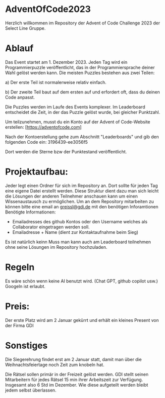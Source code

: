# AdventOfCode2023

Herzlich willkommen im Repository der Advent of Code Challenge 2023 der Select Line Gruppe.

# Ablauf

Das Event startet am 1. Dezember 2023. Jeden Tag wird ein Programmierpuzzle veröffentlicht, das in der Programmiersprache deiner Wahl gelöst werden kann. Die meisten Puzzles bestehen aus zwei Teilen:

a) Der erste Teil ist normalerweise relativ einfach.

b) Der zweite Teil baut auf dem ersten auf und erfordert oft, dass du deinen Code anpasst.

Die Puzzles werden im Laufe des Events komplexer. Im Leaderboard entscheidet die Zeit, in der das Puzzle gelöst wurde, bei gleicher Punktzahl.

Um teilzunehmen, musst du ein Konto auf der Advent of Code-Website erstellen:  [https://adventofcode.com]

Nach der Kontoerstellung gehe zum Abschnitt "Leaderboards" und gib den folgenden Code ein: 3196439-ee3056f5

Dort werden die Sterne bzw der Punktestand veröffentlicht.

# Projektaufbau:

Jeder legt einen Ordner für sich im Repository an. 
Dort sollte für jeden Tag eine eigene Datei erstellt werden.
Diese Struktur dient dazu man sich leicht die Lösungen der anderen Teilnehmer anschauen kann um einen Wissenaustausch zu ermöglichen.
Um an dem Repository mitarbeiten zu können bitte eine email an greissl@gdi.de mit den benötigen Inforamtionen
Benötigte Informationen:
  - Emailadresses des github Kontos oder den Username welches als Collaborator eingetragen werden soll.
  - Emailadresse + Name (dient zur Kontaktaufnahme beim Sieg) 

Es ist natürlich keinn Muss man kann auch am Leaderboard teilnehmen ohne seine Lösungen im Repository hochzuladen. 

# Regeln

Es wäre schön wenn keine AI benutzt wird. (Chat GPT, github copilot  usw.) 
Googeln ist erlaubt. 

# Preis:

Der erste Platz wird am 2 Januar gekürrt und erhält ein kleines Present von der Firma GDI

# Sonstiges

Die Siegerehrung findet erst am 2 Januar statt, damit man über die Weihnachtsfeiertage noch Zeit zum knobeln hat.

Die Rätsel sollen primär in der Freizeit gelöst werden. GDI stellt seinen Mitarbeitern für jedes Rätsel 15 min ihrer Arbeitszeit zur Verfügung. 
Insgesamt also 6 Std im Dezember. Wie diese aufgeteilt werden bleibt jedem selbst überlassen. 



